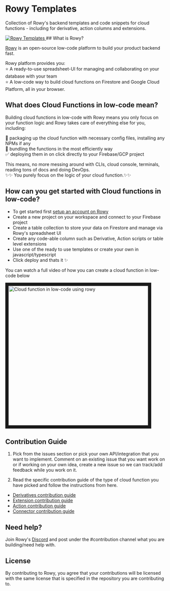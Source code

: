 # Rowy Templates

Collection of Rowy's backend templates and code snippets for cloud functions - including for derivative, action columns and extensions.

<a href="https://www.rowy.io" target="_blank">
<img src="https://user-images.githubusercontent.com/307298/191193064-b67e9a8e-baa0-47be-8bf4-80c62c77d5da.png" alt="Rowy Templates"/>
</a>
## What is Rowy?

[Rowy](https://www.rowy.io/) is an open-source low-code platform to build your product backend fast. 
  
Rowy platform provides you:  
⭐️ A ready-to-use spreadsheet-UI for managing and collaborating on your database with your team  
⭐️ A low-code way to build cloud functions on Firestore and Google Cloud Platform, all in your browser.   

## What does Cloud Functions in low-code mean?

Building cloud functions in low-code with Rowy means you only focus on your function logic and Rowy takes care of everything else for you, including:

🤝 packaging up the cloud function with necessary config files, installing any NPMs if any  
🎁 bundling the functions in the most efficiently way  
✅ deploying them in on click directly to your Firebase/GCP project  

This means, no more messing around with CLIs, cloud console, terminals, reading tons of docs and doing DevOps.  
✨✨ You purely focus on the logic of your cloud function.✨✨

## How can you get started with Cloud functions in low-code?

- To get started first [setup an account on Rowy](https://rowy.app/)
- Create a new project on your workspace and connect to your Firebase project
- Create a table collection to store your data on Firestore and manage via Rowy's spreadsheet UI
- Create any code-able column such as Derivative, Action scripts or table level extensions 
- Use one of the ready to use templates or create your own in javascript/typescript
- Click deploy and thats it ✨

You can watch a full video of how you can create a cloud function in low-code below

<a href="http://www.youtube.com/watch?feature=player_embedded&v=9XMWpW-5KSI" target="_blank">
<img src="https://user-images.githubusercontent.com/307298/190351363-2878abd8-9b0c-45d0-b59f-198557d9f9b7.png" 
alt="Cloud function in low-code using rowy" width="440" border="10" />
</a>

## Contribution Guide

1) Pick from the issues section or pick your own API/integration that you want to implement. Comment on an existing issue that you want work on or if working on your own idea, create a new issue so we can track/add feedback while you work on it.

2) Read the specific contribution guide of the type of cloud function you have picked and follow the instructions from here.
- [Derivatives contribution guide](https://github.com/rowyio/templates/blob/main/derivative/README.md)
- [Extension contribution guide](https://github.com/rowyio/templates/blob/main/extension/README.md)
- [Action contribution guide](https://github.com/rowyio/templates/blob/main/action/README.md)
- [Connector contribution guide](https://github.com/rowyio/templates/blob/main/connector/README.md)

## Need help?

Join Rowy's [Discord](https://buildship.com/discord) and post under the #contribution channel what you are building/need help with. 

## License
By contributing to Rowy, you agree that your contributions will be licensed with the same license that is specified in the repository you are contributing to.
